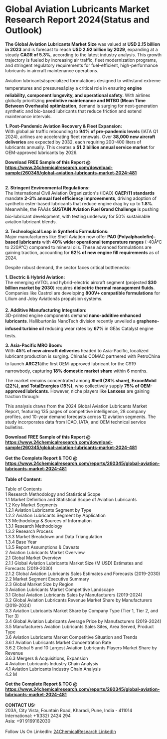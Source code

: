 <h1>Global Aviation Lubricants Market Research Report 2024(Status and Outlook)</h1><p><strong>The Global Aviation Lubricants Market Size</strong> was valued at <strong>USD 2.15 billion in 2023</strong> and is forecast to reach <strong>USD 2.92 billion by 2029</strong>, expanding at a steady <strong>CAGR of 5.3%</strong>, according to the latest industry analysis. This growth trajectory is fueled by increasing air traffic, fleet modernization programs, and stringent regulatory requirements for fuel-efficient, high-performance lubricants in aircraft maintenance operations.</p><p>Aviation lubricantsâspecialized formulations designed to withstand extreme temperatures and pressuresâplay a critical role in ensuring <strong>engine reliability, component longevity, and operational safety</strong>. With airlines globally prioritizing <strong>predictive maintenance and MTBO (Mean Time Between Overhauls) optimization</strong>, demand is surging for next-generation synthetic and bio-based lubricants that reduce friction and extend maintenance intervals.</p><p><strong>1. Post-Pandemic Aviation Recovery &amp; Fleet Expansion:</strong><br>
With global air traffic rebounding to <strong>94% of pre-pandemic levels</strong> (IATA Q1 2024), airlines are accelerating fleet renewals. Over <strong>38,000 new aircraft deliveries</strong> are expected by 2032, each requiring 200-400 liters of lubricants annually. This creates a <strong>$1.2 billion annual service market</strong> for OEM-approved lubricants by 2026.</p><div><b>Download FREE Sample of this Report @ 
            <a href="https://www.24chemicalresearch.com/download-sample/260345/global-aviation-lubricants-market-2024-481">
            https://www.24chemicalresearch.com/download-sample/260345/global-aviation-lubricants-market-2024-481</a></b></div><br><p><strong>2. Stringent Environmental Regulations:</strong><br>
The International Civil Aviation Organization's (ICAO) <strong>CAEP/11 standards</strong> mandate <strong>2-3% annual fuel efficiency improvements</strong>, driving adoption of synthetic ester-based lubricants that reduce engine drag by up to <strong>1.8%</strong>. Meanwhile, the FAAâs <strong>SUSTAIN Aviation Fuel Grand Challenge</strong> is pushing bio-lubricant development, with testing underway for 50% sustainable aviation lubricant blends.</p><p><strong>3. Technological Leap in Synthetic Formulations:</strong><br>
Major manufacturers like Shell Aviation now offer <strong>PAO (Polyalphaolefin)-based lubricants</strong> with <strong>40% wider operational temperature ranges</strong> (-40Â°C to 220Â°C) compared to mineral oils. These advanced formulations are gaining traction, accounting for <strong>62% of new engine fill requirements</strong> as of 2024.</p><p>Despite robust demand, the sector faces critical bottlenecks:</p><p><strong>1. Electric &amp; Hybrid Aviation:</strong><br>
The emerging eVTOL and hybrid-electric aircraft segment (projected <strong>$30 billion market by 2030</strong>) requires <strong>dielectric thermal management fluids</strong>. Companies like Castrol are developing <strong>800V+ compatible formulations</strong> for Lilium and Joby Aviationâs propulsion systems.</p><p><strong>2. Additive Manufacturing Integration:</strong><br>
3D-printed engine components demand <strong>nano-additive enhanced lubricants</strong>. Halliburtonâs NanoTech division recently unveiled a <strong>graphene-infused turbine oil</strong> reducing wear rates by <strong>67%</strong> in GEâs Catalyst engine tests.</p><p><strong>3. Asia-Pacific MRO Boom:</strong><br>
With <strong>45% of new aircraft deliveries</strong> headed to Asia-Pacific, localized lubricant production is surging. Chinaâs COMAC partnered with PetroChina to launch <strong>ARC21</strong>âthe first OEM-approved lubricant for the C919 narrowbody, capturing <strong>18% domestic market share</strong> within 6 months.</p><p>The market remains concentrated among <strong>Shell (28% share), ExxonMobil (22%), and TotalEnergies (15%)</strong>, who collectively supply <strong>75% of OEM-approved lubricants</strong>. However, niche players like <strong>Lanxess</strong> are gaining traction through:</p><p>This analysis draws from the 2024 Global Aviation Lubricants Market Report, featuring 135 pages of competitive intelligence, 28 company profiles, and 10-year demand forecasts across 12 aviation segments. The study incorporates data from ICAO, IATA, and OEM technical service bulletins.</p><div><b>Download FREE Sample of this Report @ 
            <a href="https://www.24chemicalresearch.com/download-sample/260345/global-aviation-lubricants-market-2024-481">
            https://www.24chemicalresearch.com/download-sample/260345/global-aviation-lubricants-market-2024-481</a></b></div><br><div><b>Get the Complete Report & TOC @ 
            <a href="https://www.24chemicalresearch.com/reports/260345/global-aviation-lubricants-market-2024-481">
            https://www.24chemicalresearch.com/reports/260345/global-aviation-lubricants-market-2024-481</a></b></div><br>
            <b>Table of Content:</b><p>Table of Contents<br />
1 Research Methodology and Statistical Scope<br />
1.1 Market Definition and Statistical Scope of Aviation Lubricants<br />
1.2 Key Market Segments<br />
1.2.1 Aviation Lubricants Segment by Type<br />
1.2.2 Aviation Lubricants Segment by Application<br />
1.3 Methodology & Sources of Information<br />
1.3.1 Research Methodology<br />
1.3.2 Research Process<br />
1.3.3 Market Breakdown and Data Triangulation<br />
1.3.4 Base Year<br />
1.3.5 Report Assumptions & Caveats<br />
2 Aviation Lubricants Market Overview<br />
2.1 Global Market Overview<br />
2.1.1 Global Aviation Lubricants Market Size (M USD) Estimates and Forecasts (2019-2030)<br />
2.1.2 Global Aviation Lubricants Sales Estimates and Forecasts (2019-2030)<br />
2.2 Market Segment Executive Summary<br />
2.3 Global Market Size by Region<br />
3 Aviation Lubricants Market Competitive Landscape<br />
3.1 Global Aviation Lubricants Sales by Manufacturers (2019-2024)<br />
3.2 Global Aviation Lubricants Revenue Market Share by Manufacturers (2019-2024)<br />
3.3 Aviation Lubricants Market Share by Company Type (Tier 1, Tier 2, and Tier 3)<br />
3.4 Global Aviation Lubricants Average Price by Manufacturers (2019-2024)<br />
3.5 Manufacturers Aviation Lubricants Sales Sites, Area Served, Product Type<br />
3.6 Aviation Lubricants Market Competitive Situation and Trends<br />
3.6.1 Aviation Lubricants Market Concentration Rate<br />
3.6.2 Global 5 and 10 Largest Aviation Lubricants Players Market Share by Revenue<br />
3.6.3 Mergers & Acquisitions, Expansion<br />
4 Aviation Lubricants Industry Chain Analysis<br />
4.1 Aviation Lubricants Industry Chain Analysis<br />
4.2 M</p><div><b>Get the Complete Report & TOC @ 
            <a href="https://www.24chemicalresearch.com/reports/260345/global-aviation-lubricants-market-2024-481">
            https://www.24chemicalresearch.com/reports/260345/global-aviation-lubricants-market-2024-481</a></b></div><br><b>CONTACT US:</b><br>
            203A, City Vista, Fountain Road, Kharadi, Pune, India - 411014<br>
            International: +1(332) 2424 294<br>
            Asia: +91 9169162030 <br><br>
            Follow Us On LinkedIn: <a href="https://www.linkedin.com/company/24chemicalresearch/">24ChemicalResearch LinkedIn</a>